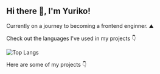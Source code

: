 ## Hi there 👋, I'm Yuriko!

Currently on a journey to becoming a frontend enginner. ⛰️

Check out the languages I've used in my projects 👇

![Top Langs](https://github-readme-stats.vercel.app/api/top-langs/?username=IamYuriko&layout=compact)

Here are some of my projects 👇

<!--
**IamYuriko/IamYuriko** is a ✨ _special_ ✨ repository because its `README.md` (this file) appears on your GitHub profile.

Here are some ideas to get you started:

- 🔭 I’m currently working on ...
- 🌱 I’m currently learning ...
- 👯 I’m looking to collaborate on ...
- 🤔 I’m looking for help with ...
- 💬 Ask me about ...
- 📫 How to reach me: ...
- 😄 Pronouns: ...
- ⚡ Fun fact: ...
-->

